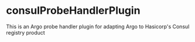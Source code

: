 # consulProbeHandlerPlugin
This is an Argo probe handler plugin for adapting Argo to Hasicorp's Consul registry product
